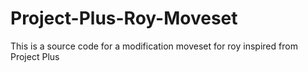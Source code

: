 # Project-Plus-Roy-Moveset
This is a source code for a modification moveset for roy inspired from Project Plus
